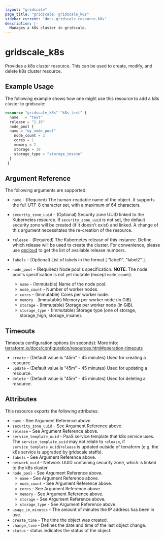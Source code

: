 ```yaml
---
layout: "gridscale"
page_title: "gridscale: gridscale_k8s"
sidebar_current: "docs-gridscale-resource-k8s"
description: |-
  Manages a k8s cluster in gridscale.
---
```


# gridscale_k8s


Provides a k8s cluster resource. This can be used to create, modify, and delete k8s cluster resource.

## Example Usage

The following example shows how one might use this resource to add a k8s cluster to gridscale:

```terraform
resource "gridscale_k8s" "k8s-test" {
  name   = "test"
  release = "1.19"
  node_pool {
  name = "my_node_pool"
    node_count = 2
    cores = 1
    memory = 2
    storage = 10
    storage_type = "storage_insane"
  }
 }

```

## Argument Reference

The following arguments are supported:

* `name` - (Required) The human-readable name of the object. It supports the full UTF-8 character set, with a maximum of 64 characters.

* `security_zone_uuid` - (Optional) Security zone UUID linked to the Kubernetes resource. If `security_zone_uuid` is not set, the default security zone will be created (if it doesn't exist) and linked. A change of this argument necessitates the re-creation of the resource.

* `release` - (Required) The Kubernetes release of this instance. Define which release will be used to create the cluster. For convenience, please use [gscloud](https://github.com/gridscale/gscloud) to get the list of available release numbers.

* `labels` - (Optional) List of labels in the format [ "label1", "label2" ].

* `node_pool` - (Required) Node pool's specification. **NOTE**: The node pool's specification is not yet mutable (except `node_count`).
    * `name` - (Immutable) Name of the node pool.
    * `node_count` - Number of worker nodes.
    * `cores` - (Immutable) Cores per worker node.
    * `memory` - (Immutable) Memory per worker node (in GiB).
    * `storage` - (Immutable) Storage per worker node (in GiB).
    * `storage_type` - (Immutable) Storage type (one of storage, storage_high, storage_insane).

## Timeouts

Timeouts configuration options (in seconds):
More info: [terraform.io/docs/configuration/resources.html#operation-timeouts](https://www.terraform.io/docs/configuration/resources.html#operation-timeouts)

* `create` - (Default value is "45m" - 45 minutes) Used for creating a resource.
* `update` - (Default value is "45m" - 45 minutes) Used for updating a resource.
* `delete` - (Default value is "45m" - 45 minutes) Used for deleting a resource.

## Attributes

This resource exports the following attributes:

* `name` - See Argument Reference above.
* `security_zone_uuid` - See Argument Reference above.
* `release` - See Argument Reference above.
* `service_template_uuid` - PaaS service template that k8s service uses. The `service_template_uuid` may not relate to `release`, if `service_template_uuid`/`release` is updated outside of terraform (e.g. the k8s service is upgraded by gridscale staffs).
* `labels` - See Argument Reference above.
* `network_uuid` - Network UUID containing security zone, which is linked to the k8s cluster.
* `node_pool` - See Argument Reference above.
    * `name` - See Argument Reference above.
    * `node_count` - See Argument Reference above.
    * `cores` - See Argument Reference above.
    * `memory` - See Argument Reference above.
    * `storage` - See Argument Reference above.
    * `storage_type` - See Argument Reference above.
* `usage_in_minutes` - The amount of minutes the IP address has been in use.
* `create_time` - The time the object was created.
* `change_time` - Defines the date and time of the last object change.
* `status` - status indicates the status of the object.
